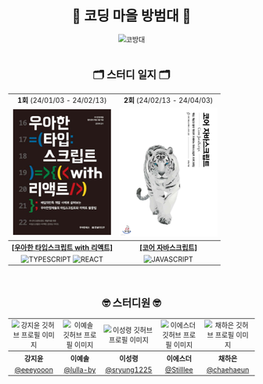 <div align="center">

# 🎈 코딩 마을 방범대 🔫

<img alt="코방대" src="https://github.com/Coding-Village-Protector/.github/assets/26590099/7dab599b-ebca-49a4-9931-6323dcd25ece" width="500" />

<br />
<br />

## 🗂️ 스터디 일지 🗂️
<table>
  <tr>
    <td align="center"><b>1회</b> (24/01/03 - 24/02/13)</td>
    <td align="center"><b>2회</b> (24/02/13 - 24/04/03)</td>
  </tr>
  <tr>
    <td align="center"><img src="https://github.com/Coding-Village-Protector/woowahan-ts/blob/main/assets/woowa-ts-book.jpg?raw=true" width="200"></td>
    <td align="center"><img src="https://github.com/Coding-Village-Protector/core-js/blob/main/assets/%EC%BD%94%EC%96%B4%EC%9E%90%EB%B0%94%EC%8A%A4%ED%81%AC%EB%A6%BD%ED%8A%B8.jpg?raw=true" width="200"></td>
  </tr>
  <tr>
    <th><a href="https://github.com/Coding-Village-Protector/woowahan-ts">[우아한 타입스크립트 with 리액트]</a></th>
    <th><a href="https://github.com/Coding-Village-Protector/core-js">[코어 자바스크립트]</a></th>
  </tr>
  <tr>
    <td align="center">
      <img alt="TYPESCRIPT" src="https://img.shields.io/badge/TYPESCRIPT-3178C6?style=flat&logo=Typescript&logoColor=white" />
      <img alt="REACT" src="https://img.shields.io/badge/REACT-61DAFB?style=flat&logo=React&logoColor=black" />
    </td>
    <td align="center">
      <img alt="JAVASCRIPT" src="https://img.shields.io/badge/JAVASCRIPT-F7DF1E?style=flat&logo=Javascript&logoColor=black" />
    </td>
  </tr>
</table>


<br />

## 🤓 스터디원 🤓

<table>
<tbody>
<tr>
<td align="center"> <img width="200" alt="강지윤 깃허브 프로필 이미지" src="https://github.com/eeeyooon.png"></td>
<td align="center"> <img width="200" alt="이예솔 깃허브 프로필 이미지" src="https://github.com/lulla-by.png"></td>
<td align="center"> <img width="200" alt="이성령 깃허브 프로필 이미지" src="https://github.com/sryung1225.png"></td>
<td align="center"> <img width="200" alt="이에스더 깃허브 프로필 이미지" src="https://github.com/Stilllee.png"></td>
<td align="center"> <img width="200" alt="채하은 깃허브 프로필 이미지" src="https://github.com/chaehaeun.png"></td>
</tr>
<tr>
<th align="center">강지윤</th>
<th align="center">이예솔</th>
<th align="center">이성령</th>
<th align="center">이에스더</th>
<th align="center">채하은</th>
</tr>
<tr>
<td align="center" width="120"><a href="https://github.com/eeeyooon">@eeeyooon</a></td>
<td align="center" width="120"><a href="https://github.com/lulla-by">@lulla-by</a></td>
<td align="center" width="120"><a href="https://github.com/sryung1225">@sryung1225</a></td>
<td align="center" width="120"><a href="https://github.com/Stilllee">@Stilllee</a></td>
<td align="center" width="120"><a href="https://github.com/chaehaeun">@chaehaeun</a></td>
</tr>
</tbody>
</table>

</div>

<br/>
</div>
